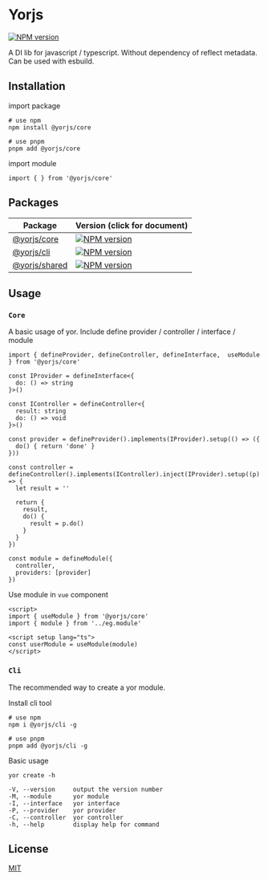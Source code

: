 # Yorjs

[![NPM version](https://img.shields.io/npm/v/@yorjs/core)](https://www.npmjs.com/package/@yorjs/core)

A DI lib for javascript / typescript.
Without dependency of reflect metadata.
Can be used with esbuild.

## Installation

import package

```
# use npm
npm install @yorjs/core

# use pnpm
pnpm add @yorjs/core
```

import module

```
import { } from '@yorjs/core'
```

## Packages

| Package                          | Version (click for document)                                 |
| -------------------------------- | ------------------------------------------------------------ |
| [@yorjs/core](packages/core)     | [![NPM version](https://img.shields.io/npm/v/@yorjs/core)](packages/core/README.md) |
| [@yorjs/cli](packages/cli)       | [![NPM version](https://img.shields.io/npm/v/@yorjs/cli)](packages/cli/README.md) |
| [@yorjs/shared](packages/shared) | [![NPM version](https://img.shields.io/npm/v/@yorjs/shared)](packages/shared/README.md) |

## Usage

### `Core`

A basic usage of yor. Include define provider / controller / interface / module

```
import { defineProvider, defineController, defineInterface,  useModule } from '@yorjs/core'

const IProvider = defineInterface<{
  do: () => string
}>()

const IController = defineController<{
  result: string
  do: () => void
}>()

const provider = defineProvider().implements(IProvider).setup(() => ({
  do() { return 'done' }
}))

const controller = defineController().implements(IController).inject(IProvider).setup((p) => {
  let result = ''

  return {
    result,
    do() {
      result = p.do()
    }
  }
})

const module = defineModule({
  controller,
  providers: [provider]
})
```

Use module in `vue` component

```
<script>
import { useModule } from '@yorjs/core'
import { module } from '../eg.module'

<script setup lang="ts">
const userModule = useModule(module)
</script>
```

### `Cli`

The recommended way to create a yor module.

Install cli tool

```
# use npm
npm i @yorjs/cli -g

# use pnpm
pnpm add @yorjs/cli -g
```

Basic usage

```
yor create -h

-V, --version     output the version number
-M, --module      yor module
-I, --interface   yor interface
-P, --provider    yor provider
-C, --controller  yor controller
-h, --help        display help for command
```

## License
[MIT](./LICENSE)